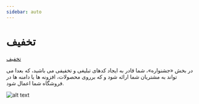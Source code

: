 ```yaml
---
sidebar: auto
---
```


# تخفیف

[تخفیف](https://www.resellerhub.ir/index.php?m=ResellersCenter&mg-page=promotions)

در بخش «جشنواره»، شما قادر به ایجاد کدهای تبلیغی و تخفیفی می باشید، که بعدا می تواند به مشتریان شما ارائه شود و که برروی محصولات، افزونه ها یا دامنه ها در فروشگاه شما اعمال شود.

![alt text](/img/promotions.png)

